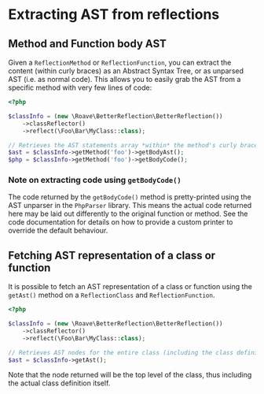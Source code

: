 # Extracting AST from reflections

## Method and Function body AST

Given a `ReflectionMethod` or `ReflectionFunction`, you can extract the content
(within curly braces) as an Abstract Syntax Tree, or as unparsed AST (i.e. as
normal code). This allows you to easily grab the AST from a specific method with
very few lines of code:

```php
<?php

$classInfo = (new \Roave\BetterReflection\BetterReflection())
    ->classReflector()
    ->reflect(\Foo\Bar\MyClass::class);

// Retrieves the AST statements array *within* the method's curly braces
$ast = $classInfo->getMethod('foo')->getBodyAst();
$php = $classInfo->getMethod('foo')->getBodyCode();
```

### Note on extracting code using `getBodyCode()`

The code returned by the `getBodyCode()` method is pretty-printed using the
AST unparser in the `PhpParser` library. This means the actual code returned
here may be laid out differently to the original function or method. See the
code documentation for details on how to provide a custom printer to override
the default behaviour.

## Fetching AST representation of a class or function

It is possible to fetch an AST representation of a class or function using the
`getAst()` method on a `ReflectionClass` and `ReflectionFunction`.

```php
<?php

$classInfo = (new \Roave\BetterReflection\BetterReflection())
    ->classReflector()
    ->reflect(\Foo\Bar\MyClass::class);

// Retrieves AST nodes for the entire class (including the class definition)
$ast = $classInfo->getAst();
```

Note that the node returned will be the top level of the class, thus including
the actual class definition itself.

